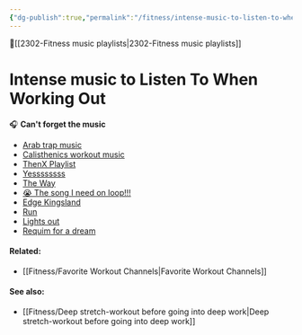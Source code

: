 ```yaml
---
{"dg-publish":true,"permalink":"/fitness/intense-music-to-listen-to-when-working-out/"}
---
```


🔺[[2302-Fitness music playlists\|2302-Fitness music playlists]]
# Intense music to Listen To When Working Out

🎧 **Can't forget the music**

- [Arab trap music](https://youtu.be/ZqW_5Ka0n7g)
- [Calisthenics workout music](https://youtu.be/S0EdKMIZrlI)
- [ThenX Playlist](https://youtube.com/playlist?list=PLUlSlI86ZFSY2DoP8XYJORWI9QKaG-f3x)
- [Yessssssss](https://youtu.be/fCebJodm0lY)
- [The Way](https://youtu.be/oN2Xs-MvxLw)
- [😭 The song I need on loop!!!](https://youtu.be/S8SjwKMGswM)
- [Edge Kingsland](https://youtu.be/_JW0XTRpmKI)
- [Run](https://youtu.be/LjFg6tGCuyU)
- [Lights out](https://youtu.be/u69JnCftNuw)
- [Requim for a dream](https://youtu.be/2LhaXf3iTHo)



#### Related: 
- [[Fitness/Favorite Workout Channels\|Favorite Workout Channels]]

#### See also: 
- [[Fitness/Deep stretch-workout before going into deep work\|Deep stretch-workout before going into deep work]]

